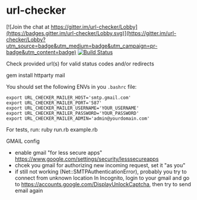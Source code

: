 # url-checker

[![Join the chat at https://gitter.im/url-checker/Lobby](https://badges.gitter.im/url-checker/Lobby.svg)](https://gitter.im/url-checker/Lobby?utm_source=badge&utm_medium=badge&utm_campaign=pr-badge&utm_content=badge)
[![Build Status](https://travis-ci.org/justi/url-checker.svg?branch=master)](https://travis-ci.org/justi/url-checker)

Check provided url(s) for valid status codes and/or redirects

gem install httparty mail

You should set the following ENVs in you `.bashrc` file:

```
export URL_CHECKER_MAILER_HOST='smtp.gmail.com'
export URL_CHECKER_MAILER_PORT='587'
export URL_CHECKER_MAILER_USERNAME='YOUR_USERNAME'
export URL_CHECKER_MAILER_PASSWORD='YOUR_PASSWORD'
export URL_CHECKER_MAILER_ADMIN='admin@yourdomain.com'
```

For tests, run:
ruby run.rb example.rb

GMAIL config
- enable gmail "for less secure apps"
https://www.google.com/settings/security/lesssecureapps
- chcek you gmail for authorizing new incoming request, set it "as you"
- if still not working (Net::SMTPAuthenticationError), probably you try to connect from unknown location
In Incognito, login to your gmail and go to https://accounts.google.com/DisplayUnlockCaptcha, then try to send email again
